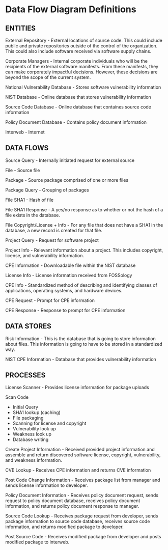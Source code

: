 # Data Flow Diagram Definitions

## ENTITIES

External Repository - External locations of source code. This could include public and private repositories outside of the control of the organization. This could also include software received via software supply chains.

Corporate Managers - Internal corporate individuals who will be the recipients of the external software manifests. From these manifests, they can make corporately impactful decisions. However, these decisions are beyond the scope of the current system.

National Vulnerability Database - Stores software vulnerability information

NIST Database - Online database that stores vulnerability information

Source Code Database - Online database that containes source code information

Policy Document Database - Contains policy document information

Interweb - Internet

## DATA FLOWS

Source Query - Internally initiated request for external source

File - Source file

Package - Source package comprised of one or more files

Package Query - Grouping of packages

File SHA1 - Hash of file

File SHA1 Response - A yes/no response as to whether or not the hash of a file exists in the database.

File Copyright/License + Info - For any file that does not have a SHA1 in the database, a new record is created for that file.

Project Query - Request for software project

Project Info - Relevant information about a project. This includes copyright, license, and vulnerability information.

CPE Information - Downloadable file within the NIST database

License Info - License information received from FOSSology

CPE Info - Standardized method of describing and identifying classes of applications, operating systems, and hardware devices.

CPE Request - Prompt for CPE information

CPE Response - Response to prompt for CPE information

## DATA STORES

Risk Information - This is the database that is going to store information about files. This information is going to have to be stored in a standardized way.

NIST CPE Information - Database that provides vulnerability information

## PROCESSES

License Scanner - Provides license information for package uploads

Scan Code
- Initial Query
- SHA1 lookup (caching)
- File packaging
- Scanning for license and copyright
- Vulnerability look up
- Weakness look up
- Database writing

Create Project Information - Received provided project information and assemble and return discovered software license, copyright, vulnerability, and weakness information.

CVE Lookup - Receives CPE information and returns CVE information

Post Code Change Information - Receives package list from manager and sends license information to developer.

Policy Document Information - Receives policy document request, sends request to policy document database, receives policy document information, and returns policy document response to manager.

Source Code Lookup - Receives package request from developer, sends package information to source code database, receives source code information, and returns modified package to developer.

Post Source Code - Receives modified package from developer and posts modified package to interweb.
